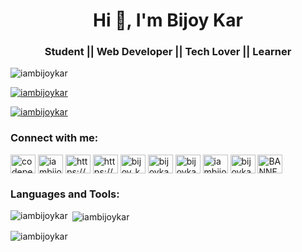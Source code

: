 <h1 align="center">Hi 👋, I'm Bijoy Kar</h1>
<h3 align="center">Student || Web Developer || Tech Lover || Learner</h3>

<p align="left"> <img src="https://komarev.com/ghpvc/?username=iambijoykar&label=Profile%20views&color=0e75b6&style=flat" alt="iambijoykar" /> </p>

<p align="left"> <a href="https://github.com/ryo-ma/github-profile-trophy"><img src="https://github-profile-trophy.vercel.app/?username=iambijoykar" alt="iambijoykar" /></a> </p>

<p align="left"> <a href="https://twitter.com/iambijoykar" target="blank"><img src="https://img.shields.io/twitter/follow/iambijoykar?logo=twitter&style=for-the-badge" alt="iambijoykar" /></a> </p>

<h3 align="left">Connect with me:</h3>
<p align="left">
<a href="https://codepen.io/codepenbijoy" target="blank"><img align="center" src="https://raw.githubusercontent.com/rahuldkjain/github-profile-readme-generator/master/src/images/icons/Social/codepen.svg" alt="codepenbijoy" height="30" width="40" /></a>
<a href="https://twitter.com/iambijoykar" target="blank"><img align="center" src="https://raw.githubusercontent.com/rahuldkjain/github-profile-readme-generator/master/src/images/icons/Social/twitter.svg" alt="iambijoykar" height="30" width="40" /></a>
<a href="https://www.linkedin.com/in/iamBijoyKar/" target="blank"><img align="center" src="https://raw.githubusercontent.com/rahuldkjain/github-profile-readme-generator/master/src/images/icons/Social/linked-in-alt.svg" alt="https://www.linkedin.com/in/bijoy-kar-82489221a/" height="30" width="40" /></a>
<a href="https://stackoverflow.com/users/https://stackoverflow.com/users/17864589/bijoy-kar?tab=profile" target="blank"><img align="center" src="https://raw.githubusercontent.com/rahuldkjain/github-profile-readme-generator/master/src/images/icons/Social/stack-overflow.svg" alt="https://stackoverflow.com/users/17864589/bijoy-kar?tab=profile" height="30" width="40" /></a>
<a href="https://www.codechef.com/users/bijoy_kar2002" target="blank"><img align="center" src="https://cdn.jsdelivr.net/npm/simple-icons@3.1.0/icons/codechef.svg" alt="bijoy_kar2002" height="30" width="40" /></a>
<a href="https://www.hackerrank.com/bijoykar54321" target="blank"><img align="center" src="https://raw.githubusercontent.com/rahuldkjain/github-profile-readme-generator/master/src/images/icons/Social/hackerrank.svg" alt="bijoykar54321" height="30" width="40" /></a>
<a href="https://codeforces.com/profile/bijoykar_codeforces" target="blank"><img align="center" src="https://raw.githubusercontent.com/rahuldkjain/github-profile-readme-generator/master/src/images/icons/Social/codeforces.svg" alt="bijoykar_codeforces" height="30" width="40" /></a>
<a href="https://www.leetcode.com/iambijoykar" target="blank"><img align="center" src="https://raw.githubusercontent.com/rahuldkjain/github-profile-readme-generator/master/src/images/icons/Social/leet-code.svg" alt="iambijoykar" height="30" width="40" /></a>
<a href="https://www.hackerearth.com/bijoykar54321" target="blank"><img align="center" src="https://raw.githubusercontent.com/rahuldkjain/github-profile-readme-generator/master/src/images/icons/Social/hackerearth.svg" alt="bijoykar54321" height="30" width="40" /></a>
<a href="https://discord.gg/BANNER#6030" target="blank"><img align="center" src="https://raw.githubusercontent.com/rahuldkjain/github-profile-readme-generator/master/src/images/icons/Social/discord.svg" alt="BANNER#6030" height="30" width="40" /></a>
</p>

<h3 align="left">Languages and Tools:</h3>
<!-- <p align="left"> <a href="https://getbootstrap.com" target="_blank" rel="noreferrer"> <img src="https://raw.githubusercontent.com/devicons/devicon/master/icons/bootstrap/bootstrap-plain-wordmark.svg" alt="bootstrap" width="40" height="40"/> </a> <a href="https://www.cprogramming.com/" target="_blank" rel="noreferrer"> <img src="https://raw.githubusercontent.com/devicons/devicon/master/icons/c/c-original.svg" alt="c" width="40" height="40"/> </a> <a href="https://www.w3schools.com/cpp/" target="_blank" rel="noreferrer"> <img src="https://raw.githubusercontent.com/devicons/devicon/master/icons/cplusplus/cplusplus-original.svg" alt="cplusplus" width="40" height="40"/> </a> <a href="https://www.w3schools.com/css/" target="_blank" rel="noreferrer"> <img src="https://raw.githubusercontent.com/devicons/devicon/master/icons/css3/css3-original-wordmark.svg" alt="css3" width="40" height="40"/> </a> <a href="https://www.djangoproject.com/" target="_blank" rel="noreferrer"> <img src="https://cdn.worldvectorlogo.com/logos/django.svg" alt="django" width="40" height="40"/> </a> <a href="https://flask.palletsprojects.com/" target="_blank" rel="noreferrer"> <img src="https://www.vectorlogo.zone/logos/pocoo_flask/pocoo_flask-icon.svg" alt="flask" width="40" height="40"/> </a> <a href="https://git-scm.com/" target="_blank" rel="noreferrer"> <img src="https://www.vectorlogo.zone/logos/git-scm/git-scm-icon.svg" alt="git" width="40" height="40"/> </a> <a href="https://www.w3.org/html/" target="_blank" rel="noreferrer"> <img src="https://raw.githubusercontent.com/devicons/devicon/master/icons/html5/html5-original-wordmark.svg" alt="html5" width="40" height="40"/> </a> <a href="https://developer.mozilla.org/en-US/docs/Web/JavaScript" target="_blank" rel="noreferrer"> <img src="https://raw.githubusercontent.com/devicons/devicon/master/icons/javascript/javascript-original.svg" alt="javascript" width="40" height="40"/> </a> <a href="https://www.mysql.com/" target="_blank" rel="noreferrer"> <img src="https://raw.githubusercontent.com/devicons/devicon/master/icons/mysql/mysql-original-wordmark.svg" alt="mysql" width="40" height="40"/> </a> <a href="https://nodejs.org" target="_blank" rel="noreferrer"> <img src="https://raw.githubusercontent.com/devicons/devicon/master/icons/nodejs/nodejs-original-wordmark.svg" alt="nodejs" width="40" height="40"/> </a> <a href="https://www.photoshop.com/en" target="_blank" rel="noreferrer"> <img src="https://raw.githubusercontent.com/devicons/devicon/master/icons/photoshop/photoshop-line.svg" alt="photoshop" width="40" height="40"/> </a> <a href="https://www.python.org" target="_blank" rel="noreferrer"> <img src="https://raw.githubusercontent.com/devicons/devicon/master/icons/python/python-original.svg" alt="python" width="40" height="40"/> </a> <a href="https://reactjs.org/" target="_blank" rel="noreferrer"> <img src="https://raw.githubusercontent.com/devicons/devicon/master/icons/react/react-original-wordmark.svg" alt="react" width="40" height="40"/> </a> <a href="https://sass-lang.com" target="_blank" rel="noreferrer"> <img src="https://raw.githubusercontent.com/devicons/devicon/master/icons/sass/sass-original.svg" alt="sass" width="40" height="40"/> </a> </p> -->

<p><img align="left" src="https://github-readme-stats.vercel.app/api/top-langs?username=iambijoykar&show_icons=true&locale=en&layout=compact" alt="iambijoykar" /></p>

<p>&nbsp;<img align="center" src="https://github-readme-stats.vercel.app/api?username=iambijoykar&show_icons=true&locale=en" alt="iambijoykar" /></p>

<p><img align="center" src="https://github-readme-streak-stats.herokuapp.com/?user=iambijoykar&" alt="iambijoykar" /></p>
